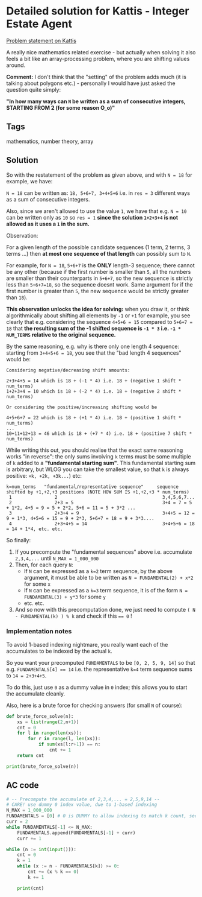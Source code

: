 # Detailed solution for Kattis - Integer Estate Agent

[Problem statement on Kattis](https://open.kattis.com/problems/estate)

A really nice mathematics related exercise - but actually when solving it also feels a bit like an array-processing problem, where you are shifting values around.

**Comment:** I don't think that the "setting" of the problem adds much (it is talking about polygons etc.) - personally I would have just asked the question quite simply:

**"In how many ways can `N` be written as a sum of consecutive integers, STARTING FROM 2 (for some reason O_o)"**

## Tags

mathematics, number theory, array

## Solution

So with the restatement of the problem as given above, and with `N = 18` for example, we have: 

`N = 18` can be written as: `18, 5+6+7, 3+4+5+6` i.e. in `res = 3` different ways as a sum of consecutive integers.

Also, since we aren't allowed to use the value `1`, we have that e.g. `N = 10` can be written only as `10` so `res = 1` **since the solution `1+2+3+4` is not allowed as it uses a `1` in the sum.**

Observation:

For a given length of the possible candidate sequences (1 term, 2 terms, 3 terms ...) then **at most one sequence of that length** can possibly sum to `N`.

For example, for `N = 18`, `5+6+7` is the **ONLY** length-3 sequence; there cannot be any other (because if the first number is smaller than `5`, all the numbers are smaller than their counterparts in `5+6+7`, so the new sequence is strictly less than `5+6+7=18`, so the sequence doesnt work. Same argument for if the first number is greater than `5`, the new sequence would be strictly greater than `18`).

**This observation unlocks the idea for solving:** when you draw it, or think algorithmically about shifting all elements by `-1` or `+1` for example, you see clearly that e.g. considering the sequence `4+5+6 = 15` compared to `5+6+7 = 18` that **the resulting sum of the -1 shifted sequence is `-1 * 3` i.e. `-1 * NUM_TERMS` relative to the original sequence.**

By the same reasoning, e.g. why is there only one length 4 sequence: starting from `3+4+5+6 = 18`, you see that the "bad length 4 sequences" would be: 

```
Considering negative/decreasing shift amounts:

2+3+4+5 = 14 which is 18 + (-1 * 4) i.e. 18 + (negative 1 shift * num_terms)
1+2+3+4 = 10 which is 18 + (-2 * 4) i.e. 18 + (negative 2 shift * num_terms)

Or considering the positive/increasing shifting would be

4+5+6+7 = 22 which is 18 + (+1 * 4) i.e. 18 + (positive 1 shift * num_terms)
...
10+11+12+13 = 46 which is 18 + (+7 * 4) i.e. 18 + (positive 7 shift * num_terms)

```

While writing this out, you should realise that the exact same reasoning works "in reverse": the only sums involving `k` terms must be some multiple of `k` added to a **"fundamental starting sum"**. This fundamental starting sum is arbitrary, but WLOG you can take the smallest value, so that `k` is always positive: `+k, +2k, +3k...`) etc:

```
k=num_terms   "fundamental/representative sequence"     sequence shifted by +1,+2,+3 positions (NOTE HOW SUM IS +1,+2,+3 * num_terms)
 1                2                                       3,4,5,6,7...
 2                2+3 = 5                                 3+4 = 7 = 5 + 1*2, 4+5 = 9 = 5 + 2*2, 5+6 = 11 = 5 + 3*2 ...
 3                2+3+4 = 9                               3+4+5 = 12 = 9 + 1*3, 4+5+6 = 15 = 9 + 2*3, 5+6+7 = 18 = 9 + 3*3....
 4                2+3+4+5 = 14                            3+4+5+6 = 18 = 14 + 1*4, etc. etc.
```

So finally:

1. If you precompute the "fundamental sequences" above i.e. accumulate `2,3,4,...` until `N_MAX = 1_000_000`
2. Then, for each query `N`: 
   - If `N` can be expressed as a `k=2` term sequence, by the above argument, it must be able to be written as `N = FUNDAMENTAL(2) + x*2` for some `x`
   - If `N` can be expressed as a `k=3` term sequence, it is of the form `N = FUNDAMENTAL(3) + y*3` for some `y`
   - etc. etc.
3. And so now with this precomputation done, we just need to compute `( N - FUNDAMENTAL(k) ) % k` and check if this `== 0` !

### Implementation notes

To avoid 1-based indexing nightmare, you really want each of the accumulates to be indexed by the actual `k`.

So you want your precomputed `FUNDAMENTALS` to be `[0, 2, 5, 9, 14]` so that e.g. `FUNDAMENTALS[4] == 14` i.e. the representative `k=4` term sequence sums to `14 = 2+3+4+5`.

To do this, just use `0` as a dummy value in `0` index; this allows you to start the accumulate cleanly.

Also, here is a brute force for checking answers (for small `N` of course):

```python
def brute_force_solve(n):
    xs = list(range(2,n+1))
    cnt = 0
    for l in range(len(xs)):
        for r in range(l, len(xs)):
            if sum(xs[l:r+1]) == n:
                cnt += 1
    return cnt

print(brute_force_solve(n))
```

## AC code

```python
# -- Precompute the accumulate of 2,3,4,... = 2,5,9,14 --
# CARE! use dummy 0 index value, due to 1-based indexing
N_MAX = 1_000_000
FUNDAMENTALS = [0] # 0 is DUMMY to allow indexing to match k count, see notes
curr = 2
while FUNDAMENTALS[-1] <= N_MAX:
    FUNDAMENTALS.append(FUNDAMENTALS[-1] + curr)
    curr += 1

while (n := int(input())):
    cnt = 0
    k = 1
    while (x := n - FUNDAMENTALS[k]) >= 0:
        cnt += (x % k == 0)
        k += 1

    print(cnt)
```